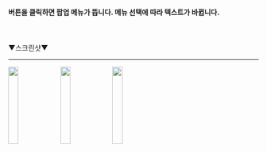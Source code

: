 #### 버튼을 클릭하면 팝업 메뉴가 뜹니다. 메뉴 선택에 따라 텍스트가 바뀝니다.

<br><br>
▼스크린샷▼
<hr/>
<div float:left>
<img src="https://user-images.githubusercontent.com/37690467/104232900-53a2c000-5494-11eb-8e78-d280adbe2b0d.png" width="20%"></img>
<img src="https://user-images.githubusercontent.com/37690467/104232896-52719300-5494-11eb-81b2-d83788db13f7.png" width="20%" ></img>
<img src="https://user-images.githubusercontent.com/37690467/104232898-530a2980-5494-11eb-8f28-1f88a9ab9b90.png" width="20%"></img>
</div>
